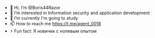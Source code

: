 - 👋 Hi, I’m @Boris44Razor
- 👀 I’m interested in Information security and application development
- 🌱 I’m currently I'm going to study
- 📫 How to reach me https://t.me/agent_0018
- ⚡ Fun fact: Я новичек с нолевым опытом

<!---
Boris44Razor/Boris44Razor is a ✨ special ✨ repository because its `README.md` (this file) appears on your GitHub profile.
You can click the Preview link to take a look at your changes.
--->
